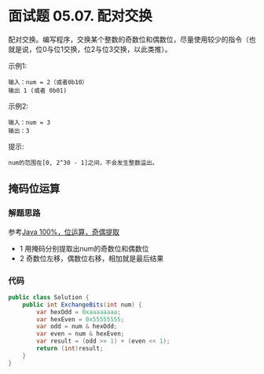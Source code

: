# 面试题 05.07. 配对交换
配对交换。编写程序，交换某个整数的奇数位和偶数位，尽量使用较少的指令（也就是说，位0与位1交换，位2与位3交换，以此类推）。

示例1:
```
输入：num = 2（或者0b10）
输出 1 (或者 0b01)
```
示例2:
```
输入：num = 3
输出：3
```
提示:
```
num的范围在[0, 2^30 - 1]之间，不会发生整数溢出。
```
## 掩码位运算
### 解题思路
参考[Java 100%，位运算，奇偶提取](https://leetcode-cn.com/problems/exchange-lcci/solution/java-100wei-yun-suan-qi-ou-ti-qu-by-four-vhf9/)
+ 1 用掩码分别提取出num的奇数位和偶数位
+ 2 奇数位左移，偶数位右移，相加就是最后结果

### 代码

```csharp
public class Solution {
    public int ExchangeBits(int num) {
        var hexOdd = 0xaaaaaaaa;
        var hexEven = 0x55555555;
        var odd = num & hexOdd;
        var even = num & hexEven;
        var result = (odd >> 1) + (even << 1);
        return (int)result;
    }
}

```